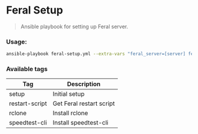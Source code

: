 # Feral Setup

> Ansible playbook for setting up Feral server.

### Usage:

```sh
ansible-playbook feral-setup.yml --extra-vars "feral_server=[server] feral_username=[username]" --tags "tag1[,tag2...]"
```

### Available tags

| Tag  					  | Description		           |
| --------------- | ------------------------ |
| setup  				  | Initial setup            |
| restart-script  | Get Feral restart script |
| rclone          | Install rclone           |
| speedtest-cli   | Install speedtest-cli		 |

